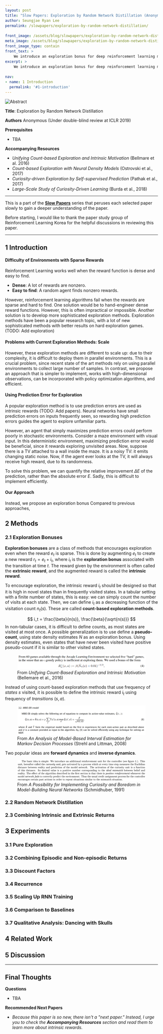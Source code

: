 ```yaml
---
layout: post
title: "Slow Papers: Exploration by Random Network Distillation (Anonymous, 2018)"
author: Seungjae Ryan Lee
permalink: /slowpapers/exploration-by-random-network-distillation/

front_image: /assets/blog/slowpapers/exploration-by-random-network-distillation/front.png
meta_image: /assets/blog/slowpapers/exploration-by-random-network-distillation/front.png
front_image_type: contain
front_text: >
    We introduce an exploration bonus for deep reinforcement learning methods that is easy to implement and adds minimal overhead to the computation performed. The bonus is the error of a neural network predicting features of the observations given by a fixed randomly initialized neural network. We also introduce a method to flexibly combine intrinsic and extrinsic rewards. We find that the random network distillation (RND) bonus combined with this increased flexibility enables significant progress on several hard exploration Atari games. In particular we establish state of the art performance on Montezuma's Revenge, a game famously difficult for deep reinforcement learning methods. To the best of our knowledge, this is the first method that achieves better than average human performance on this game without using demonstrations or having access the underlying state of the game, and occasionally completes the first level. This suggests that relatively simple methods that scale well can be sufficient to tackle challenging exploration problems.
excerpt: >
    We introduce an exploration bonus for deep reinforcement learning methods that is easy to implement and adds minimal overhead to the computation performed. The bonus is the error of a neural network predicting features of the observations given by a fixed randomly initialized neural network. We also introduce a method to flexibly combine intrinsic and extrinsic rewards. We find that the random network distillation (RND) bonus combined with this increased flexibility enables significant progress on several hard exploration Atari games. In particular we establish state of the art performance on Montezuma's Revenge, a game famously difficult for deep reinforcement learning methods. To the best of our knowledge, this is the first method that achieves better than average human performance on this game without using demonstrations or having access the underlying state of the game, and occasionally completes the first level. This suggests that relatively simple methods that scale well can be sufficient to tackle challenging exploration problems.

nav:
- name: 1 Introduction
  permalink: '#1-introduction'
---
```


![Abstract]({{absolute_url}}/assets/blog/slowpapers/exploration-by-random-network-distillation/front.png)

**Title**: Exploration by Random Network Distillation

**Authors**
Anonymous (Under double-blind review at ICLR 2019)

**Prerequisites**
 - TBA

**Accompanying Resources**

* *Unifying Count-based Exploration and Intrinsic Motivation* (Bellmare et al. 2016)
* *Count-based Exploration with Neural Density Models* (Ostrovski et al., 2017)
* *Curiosity-driven Exploration by Self-supervised Prediction* (Pathak et al., 2017)
* *Large-Scale Study of Curiosity-Driven Learning* (Burda et al., 2018)

<hr/>

This is a part of the [**Slow Papers**](/slowpapers) series that peruses each selected paper slowly to gain a deeper understanding of the paper.

Before starting, I would like to thank the paper study group of Reinforcement Learning Korea for the helpful discussions in reviewing this paper.

<hr/>



## 1 Introduction

#### Difficulty of Environments with Sparse Rewards

Reinforcement Learning works well when the reward function is dense and easy to find.

* **Dense**: A lot of rewards are nonzero.
* **Easy to find**: A random agent finds nonzero rewards.

However, reinforcement learning algorithms fail when the rewards are sparse and hard to find. One solution would be to hand-engineer dense reward functions. However, this is often impractical or impossible. Another solution is to develop more sophisticated exploration methods. Exploration methods have been a popular research topic, with a lot of new sophisticated methods with better results on hard exploration games. (TODO: Add exploration)

#### Problems with Current Exploration Methods: Scale

However, these exploration methods are different to scale up: due to their complexity, it is difficult to deploy them in parallel environments. This is a crucial problem, since recent state of the art methods rely on using parallel environments to collect large number of samples. In contrast, we propose an approach that is simpler to implement, works with high-dimensional observations, can be incorporated with policy optimization algorithms, and efficient.

#### Using Prediction Error for Exploration

A popular exploration method is to use prediction errors are used as intrinsic rewards (TODO: Add papers). Neural networks have small prediction errors on inputs frequently seen, so rewarding high prediction errors guides the agent to explore unfamiliar parts.

However, an agent that simply maximizes prediction errors could perform poorly in stochastic environments. Consider a maze environment with visual input. In this deterministic environment, maximizing prediction error would be beneficial, since it rewards exploring unvisited areas. Now, suppose there is a TV attached to a wall inside the maze. It is a noisy TV: it emits changing static noise. Now, if the agent ever looks at the TV, it will always receive high reward, due to its randomness.

To solve this problem, we can quantify the relative improvement $\Delta E$ of the prediction, rather than the absolute error $E$. Sadly, this is difficult to implement efficiently.

#### Our Approach

Instead, we propose an exploration bonus Compared to previous approaches, 





## 2 Methods

### 2.1 Exploration Bonuses

**Exploration bonuses** are a class of methods that encourages exploration even when the reward $e_t$ is sparse. This is done by augmenting $e_t$ to create a new reward $r_t = e_t + i_t$, where $i_t$ is the **exploration bonus** associated with the transition at time $t$. The reward given by the environment is often called the **extrinsic reward**, and the augmented reward is called the **intrinsic reward**.

To encourage exploration, the intrinsic reward $i_t$ should be designed so that it is high in novel states than in frequently visited states. In a tabular setting with a finite number of states, this is easy: we can simply count the number of visits at each state. Then, we can define $i_t$ as a decreasing function of the visitation count $n_t(s)$. These are called **count-based exploration methods**.

$$
i_t = \frac{\beta}{n(s)}, \frac{\beta}{\sqrt{n(s)}}
$$
In non-tabular cases, it is difficult to define counts, as most states are visited at most once. A possible generalization is to use define a **pseudo-count**, using state density estimates $N$ as an exploration bonus. Using density estimates, even states that have never been visited have positive pseudo-count if it is similar to other visited states.

<figure>
  <img src="../assets/blog/slowpapers/exploration-by-random-network-distillation/pseudo-count.png" alt="Pseudocount"/>
  <figcaption>From <em>Unifying Count-Based Exploration and Intrinsic Motivation</em> (Bellemare et al., 2016)</figcaption>
</figure>




Instead of using count-based exploration methods that use frequency of *states* $s$ visited, it is possible to define the intrinsic reward $i_t$ using frequency of *transitions* $(s, a)$. 

<figure>
  <img src="../assets/blog/slowpapers/exploration-by-random-network-distillation/mbib-eb" alt="MBIB-EB"/>
  <figcaption>From <em>An Analysis of Model-Based Interval Estimation for Markov Decision Processes</em> (Strehl and Littman, 2008)</figcaption>
</figure>

Two popular ideas are **forward dynamics** and **inverse dynamics**. 

<figure>
  <img src="../assets/blog/slowpapers/exploration-by-random-network-distillation/schmidhuber91.png" alt="Schmidhuber"/>
    <figcaption>From <em>A Possibility for Implementing Curiosity and Boredom in Model-Building Neural Networks</em> (Schmidhuber, 1991)</figcaption>
</figure>



### 2.2 Random Network Distillation



### 2.3 Combining Intrinsic and Extrinsic Returns



## 3 Experiments



### 3.1 Pure Exploration



### 3.2 Combining Episodic and Non-episodic Returns



### 3.3 Discount Factors



### 3.4 Recurrence



### 3.5 Scaling Up RNN Training



### 3.6 Comparison to Baselines



### 3.7 Qualitative Analysis: Dancing with Skulls



## 4 Related Work



## 5 Discussion








<hr/>



## Final Thoughts

**Questions**
 - TBA

**Recommended Next Papers**
 - *Because this paper is so new, there isn't a "next paper." Instead, I urge you to check the **Accompanying Resources** section and read them to learn more about intrinsic rewards.*
